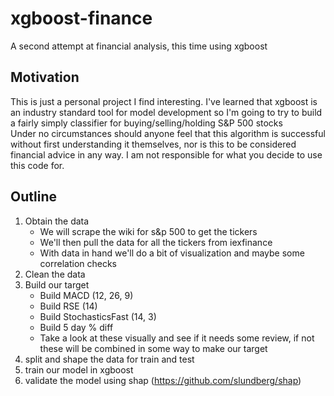 # xgboost-finance
A second attempt at financial analysis, this time using xgboost

## Motivation
This is just a personal project I find interesting. I've learned that xgboost is an industry standard tool for model development so I'm going to try to build a fairly simply classifier for buying/selling/holding S&P 500 stocks  
Under no circumstances should anyone feel that this algorithm is successful without first understanding it themselves, nor is this to be considered financial advice in any way. I am not responsible for what you decide to use this code for.

## Outline
1) Obtain the data
    - We will scrape the wiki for s&p 500 to get the tickers
    - We'll then pull the data for all the tickers from iexfinance
    - With data in hand we'll do a bit of visualization and maybe some correlation checks
2) Clean the data
3) Build our target
    - Build MACD (12, 26, 9)
    - Build RSE (14)
    - Build StochasticsFast (14, 3)
    - Build 5 day % diff
    - Take a look at these visually and see if it needs some review, if not these will be combined in some way to make our target
4) split and shape the data for train and test
5) train our model in xgboost
6) validate the model using shap (https://github.com/slundberg/shap)
